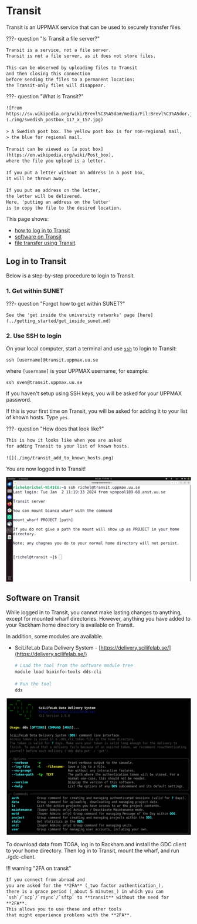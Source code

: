 # Transit

Transit is an UPPMAX service that can be used to securely transfer files.

???- question "Is Transit a file server?"

    Transit is a service, not a file server.
    Transit is not a file server, as it does not store files.

    This can be observed by uploading files to Transit
    and then closing this connection
    before sending the files to a permanent location:
    the Transit-only files will disappear.

???- question "What is Transit?"

    ![From https://sv.wikipedia.org/wiki/Brevl%C3%A5da#/media/Fil:Brevl%C3%A5dor.jpg](./img/swedish_postbox_117_x_157.jpg)

    > A Swedish post box. The yellow post box is for non-regional mail,
    > the blue for regional mail.

    Transit can be viewed as [a post box](https://en.wikipedia.org/wiki/Post_box),
    where the file you upload is a letter.

    If you put a letter without an address in a post box,
    it will be thrown away.

    If you put an address on the letter,
    the letter will be delivered.
    Here, 'putting an address on the letter'
    is to copy the file to the desired location.

This page shows:

- [how to log in to Transit](#log-in-to-transit)
- [software on Transit](#software-on-transit)
- [file transfer using Transit](transfer_transit.md).

## Log in to Transit

Below is a step-by-step procedure to login to Transit.

### 1. Get within SUNET

???- question "Forgot how to get within SUNET?"

    See the 'get inside the university networks' page [here](../getting_started/get_inside_sunet.md)

### 2. Use SSH to login

On your local computer, start a terminal and use [`ssh`](../software/ssh.md) to login to Transit:

```
ssh [username]@transit.uppmax.uu.se
```

where `[username]` is your UPPMAX username, for example:

```
ssh sven@transit.uppmax.uu.se
```

If you haven't setup using SSH keys, you will be asked for your UPPMAX password.

If this is your first time on Transit, you will be asked for adding
it to your list of known hosts. Type `yes`.

???- question "How does that look like?"

    This is how it looks like when you are asked
    for adding Transit to your list of known hosts.

    ![](./img/transit_add_to_known_hosts.png)

You are now logged in to Transit!

![](./img/logged_in_transit.png)

## Software on Transit

While logged in to Transit, 
you cannot make lasting changes to anything, 
except for mounted wharf directories. 
However, anything you have added to your Rackham home directory 
is available on Transit. 

In addition, some modules are available.

 * SciLifeLab Data Delivery System - [https://delivery.scilifelab.se/](https://delivery.scilifelab.se/)

    ```bash
    # Load the tool from the software module tree
    module load bioinfo-tools dds-cli

    # Run the tool
    dds
    ```
  ![dds-cli](../img/dds-cli.png)

To download data from TCGA, 
log in to Rackham and install the GDC client to your home directory. 
Then log in to Transit, mount the wharf, and run ./gdc-client.

!!! warning "2FA on transit"

    If you connect from abroad and 
    you are asked for the **2FA** (_two factor authentication_), 
    there is a grace period (_about 5 minutes_) in which you can 
    `ssh`/`scp`/`rsync`/`sftp` to **transit** without the need for **2FA**. 
    This allows you to use these and other tools 
    that might experience problems with the **2FA**.
